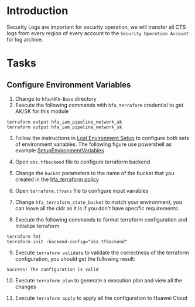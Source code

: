 # Introduction
Security Logs are important for security operation, we will transfer all CTS logs from every region of every account to the `Security Operation Account` for log archive.

# Tasks
## Configure Environment Variables
1. Change to `hfa/HFA-Base` directory
2. Execute the following commands with `hfa_terraform` credential to get AK/SK for this module
```
terraform output hfa_iam_pipeline_network_ak
terraform output hfa_iam_pipeline_network_sk
```
3. Follow the instructions in [Loal Environment Setup](./03_Local_Env_Setup.md#configure-environment-variables) to configure both sets of environment variables.
The following figure use powershell as example
[SetupEnvironmentVariables](./images/network/001_network_aksk_01.png)

4. Open `obs.tfbackend` file to configure terraform backend
5. Change the `bucket` parameters to the name of the bucket that you created in the [hfa_terraform policy](./02_Account_Initialization.md#create-a-obs-bucket-for-terraform-state-storage)
6. Open `terraform.tfvars` file to configure input variables
7. Change `hfa_terraform_state_bucket` to match your environment, you can leave all the cidr as it is if you don't have specific requirements.
8. Execute the following commands to format terraform configuration and Initialize terraform
```
terraform fmt
terraform init -backend-config="obs.tfbackend"
```

9. Execute `terraform validate` to validate the correctness of the terraform configuration, you should get the following result:
```
Success! The configuration is valid
```

10. Execute `terraform plan` to generate a execution plan and view all the changes

11. Execute `terraform apply` to apply all the configuration to Huawei Cloud